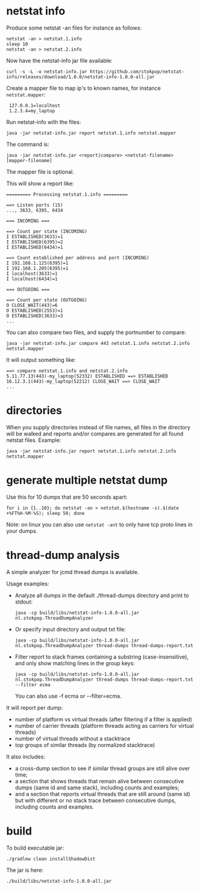 # netstat info

Produce some netstat -an files for instance as follows:

    netstat -an > netstat.1.info
    sleep 10
    netstat -an > netstat.2.info
    
Now have the netstat-info jar file available:

    curl -s -L -o netstat-info.jar https://github.com/stokpop/netstat-info/releases/download/1.0.0/netstat-info-1.0.0-all.jar

Create a mapper file to map ip's to known names, for instance `netstat.mapper`:
 
     127.0.0.1=localhost
     1.2.3.4=my_laptop
         
Run netstat-info with the files:

    java -jar netstat-info.jar report netstat.1.info netstat.mapper

The command is:

    java -jar netstat-info.jar <report|compare> <netstat-filename> [mapper-filename]

The mapper file is optional.
    
This will show a report like:

    ========= Processing netstat.1.info =========
    
    ==> Listen ports (15)
    ..., 3633, 6395, 6434
    
    === INCOMING ===
    
    ==> Count per state (INCOMING)
    I ESTABLISHED(3633)=1
    I ESTABLISHED(6395)=2
    I ESTABLISHED(6434)=1
    
    ==> Count established per address and port (INCOMING)
    I 192.168.1.125(6395)=1
    I 192.168.1.205(6395)=1
    I localhost(3633)=1
    I localhost(6434)=1
    
    === OUTGOING ===
    
    ==> Count per state (OUTGOING)
    O CLOSE_WAIT(443)=6
    O ESTABLISHED(2553)=1
    O ESTABLISHED(3633)=3
    ...
         
You can also compare two files, and supply the portnumber to compare:

    java -jar netstat-info.jar compare 443 netstat.1.info netstat.2.info netstat.mapper
    
It will output something like:

    ==> compare netstat.1.info and netstat.2.info
    5.11.77.13(443)-my_laptop(52332) ESTABLISHED ==> ESTABLISHED
    16.12.3.1(443)-my_laptop(52212) CLOSE_WAIT ==> CLOSE_WAIT
    ...

# directories

When you supply directories instead of file names, all files in the directory will be walked
and reports and/or compares are generated for all found netstat files. Example:

    java -jar netstat-info.jar report netstat.1.info netstat.2.info netstat.mapper

# generate multiple netstat dump

Use this for 10 dumps that are 50 seconds apart:

    for i in {1..10}; do netstat -an > netstat.$(hostname -s).$(date +%FT%H-%M-%S); sleep 50; done

Note: on linux you can also use `netstat -ant` to only have tcp proto lines in your dumps.
    
# thread-dump analysis

A simple analyzer for jcmd thread dumps is available.

Usage examples:

- Analyze all dumps in the default ./thread-dumps directory and print to stdout:

      java -cp build/libs/netstat-info-1.0.0-all.jar nl.stokpop.ThreadDumpAnalyzer

- Or specify input directory and output txt file:

      java -cp build/libs/netstat-info-1.0.0-all.jar nl.stokpop.ThreadDumpAnalyzer thread-dumps thread-dumps-report.txt

- Filter report to stack frames containing a substring (case-insensitive), and only show matching lines in the group keys:

      java -cp build/libs/netstat-info-1.0.0-all.jar nl.stokpop.ThreadDumpAnalyzer thread-dumps thread-dumps-report.txt --filter ecma

  You can also use -f ecma or --filter=ecma.

It will report per dump:
- number of platform vs virtual threads (after filtering if a filter is applied)
- number of carrier threads (platform threads acting as carriers for virtual threads)
- number of virtual threads without a stacktrace
- top groups of similar threads (by normalized stacktrace)

It also includes:
- a cross-dump section to see if similar thread groups are still alive over time;
- a section that shows threads that remain alive between consecutive dumps (same id and same stack), including counts and examples;
- and a section that reports virtual threads that are still around (same id) but with different or no stack trace between consecutive dumps, including counts and examples.

# build

To build executable jar:

    ./gradlew clean installShadowDist
    
The jar is here:

    ./build/libs/netstat-info-1.0.0-all.jar
    
         
